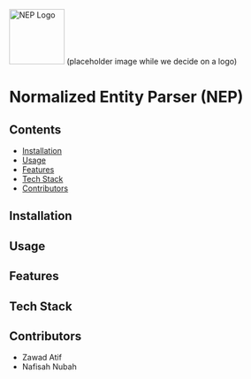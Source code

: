 <img src="https://img.cryptorank.io/coins/spinning_cat1732115952677.png" width="100" alt="NEP Logo">
(placeholder image while we decide on a logo)

# Normalized Entity Parser (NEP)

## Contents
- [Installation](#installation)
- [Usage](#usage)
- [Features](#features)
- [Tech Stack](#tech-stack)
- [Contributors](#contributors)

## Installation

## Usage

## Features

## Tech Stack

## Contributors
- Zawad Atif
- Nafisah Nubah
